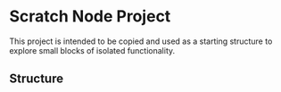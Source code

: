 # Scratch Node Project #

This project is intended to be copied and used as a starting structure to explore small blocks of isolated functionality.

## Structure ##

